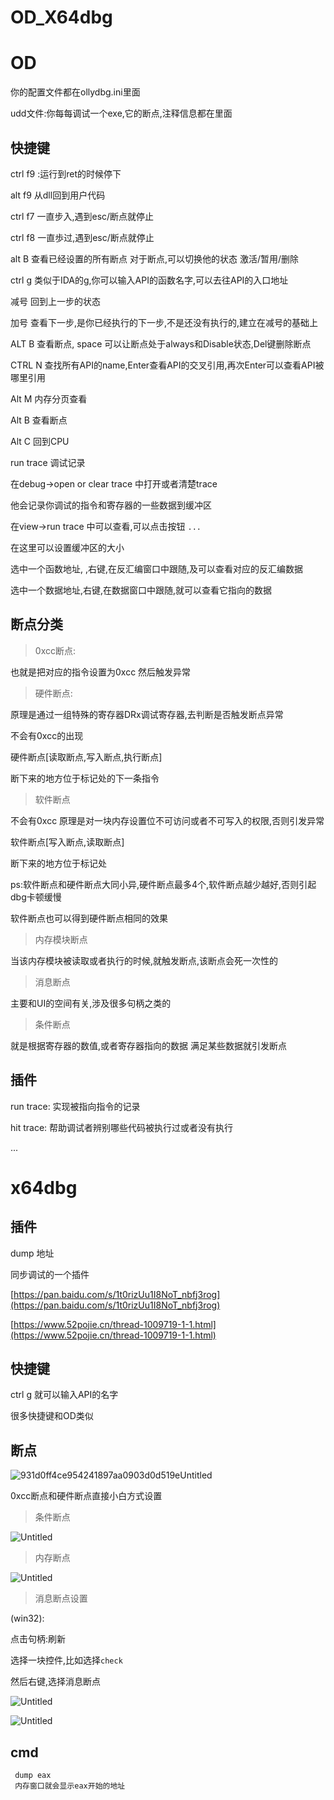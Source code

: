 # OD_X64dbg

# OD

你的配置文件都在ollydbg.ini里面

udd文件:你每每调试一个exe,它的断点,注释信息都在里面

## 快捷键

ctrl f9 :运行到ret的时候停下

alt f9 从dll回到用户代码

ctrl f7 一直步入,遇到esc/断点就停止

ctrl f8 一直歩过,遇到esc/断点就停止

alt B 查看已经设置的所有断点 对于断点,可以切换他的状态 激活/暂用/删除

ctrl g 类似于IDA的g,你可以输入API的函数名字,可以去往API的入口地址

减号 回到上一步的状态

加号 查看下一步,是你已经执行的下一步,不是还没有执行的,建立在减号的基础上

ALT B 查看断点, space 可以让断点处于always和Disable状态,Del键删除断点

CTRL N 查找所有API的name,Enter查看API的交叉引用,再次Enter可以查看API被哪里引用

Alt M 内存分页查看

Alt B 查看断点

Alt C 回到CPU

run trace 调试记录

在debug->open or clear trace 中打开或者清楚trace

他会记录你调试的指令和寄存器的一些数据到缓冲区

在view->run trace 中可以查看,可以点击按钮 `...`

在这里可以设置缓冲区的大小

选中一个函数地址, ,右键,在反汇编窗口中跟随,及可以查看对应的反汇编数据

选中一个数据地址,右键,在数据窗口中跟随,就可以查看它指向的数据

## 断点分类

> 0xcc断点:
> 

也就是把对应的指令设置为0xcc 然后触发异常

> 硬件断点:
> 

原理是通过一组特殊的寄存器DRx调试寄存器,去判断是否触发断点异常

不会有0xcc的出现

硬件断点[读取断点,写入断点,执行断点]

断下来的地方位于标记处的下一条指令

> 软件断点
> 

不会有0xcc 原理是对一块内存设置位不可访问或者不可写入的权限,否则引发异常

软件断点[写入断点,读取断点]

断下来的地方位于标记处

ps:软件断点和硬件断点大同小异,硬件断点最多4个,软件断点越少越好,否则引起dbg卡顿缓慢

软件断点也可以得到硬件断点相同的效果

> 内存模块断点
> 

当该内存模块被读取或者执行的时候,就触发断点,该断点会死一次性的

> 消息断点
> 

主要和UI的空间有关,涉及很多句柄之类的

> 条件断点
> 

就是根据寄存器的数值,或者寄存器指向的数据 满足某些数据就引发断点

## 插件

run trace: 实现被指向指令的记录

hit trace: 帮助调试者辨别哪些代码被执行过或者没有执行

...

# x64dbg

## 插件

dump 地址

同步调试的一个插件

[https://pan.baidu.com/s/1t0rizUu1I8NoT_nbfj3rog](https://pan.baidu.com/s/1t0rizUu1I8NoT_nbfj3rog)

[https://www.52pojie.cn/thread-1009719-1-1.html](https://www.52pojie.cn/thread-1009719-1-1.html)

## 快捷键

ctrl g 就可以输入API的名字

很多快捷键和OD类似

## 断点

![931d0ff4ce954241897aa0903d0d519eUntitled](img/931d0ff4ce954241897aa0903d0d519eUntitled.png)

0xcc断点和硬件断点直接小白方式设置

> 条件断点
> 

![Untitled](./img/bdc897d48d6b414da175931333ae5a72Untitled1.png)

> 内存断点
> 

![Untitled](./img/bdc897d48d6b414da175931333ae5a72Untitled2.png)

> 消息断点设置
> 

(win32):

点击句柄:刷新

选择一块控件,比如选择`check`

然后右键,选择消息断点

![Untitled](./img/bdc897d48d6b414da175931333ae5a72Untitled3.png)

![Untitled](./img/bdc897d48d6b414da175931333ae5a72Untitled4.png)

## cmd

```
 dump eax
 内存窗口就会显示eax开始的地址
```